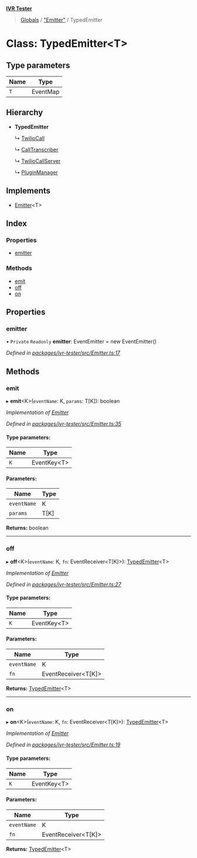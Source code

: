 **[IVR Tester](../README.md)**

> [Globals](../README.md) / ["Emitter"](../modules/_emitter_.md) / TypedEmitter

# Class: TypedEmitter\<T>

## Type parameters

Name | Type |
------ | ------ |
`T` | EventMap |

## Hierarchy

* **TypedEmitter**

  ↳ [TwilioCall](_call_twiliocall_.twiliocall.md)

  ↳ [CallTranscriber](_call_transcription_calltranscriber_.calltranscriber.md)

  ↳ [TwilioCallServer](_testing_twiliocallserver_.twiliocallserver.md)

  ↳ [PluginManager](_plugins_pluginmanager_.pluginmanager.md)

## Implements

* [Emitter](../interfaces/_emitter_.emitter.md)\<T>

## Index

### Properties

* [emitter](_emitter_.typedemitter.md#emitter)

### Methods

* [emit](_emitter_.typedemitter.md#emit)
* [off](_emitter_.typedemitter.md#off)
* [on](_emitter_.typedemitter.md#on)

## Properties

### emitter

• `Private` `Readonly` **emitter**: EventEmitter = new EventEmitter()

*Defined in [packages/ivr-tester/src/Emitter.ts:17](https://github.com/SketchingDev/ivr-tester/blob/cff7065/packages/ivr-tester/src/Emitter.ts#L17)*

## Methods

### emit

▸ **emit**\<K>(`eventName`: K, `params`: T[K]): boolean

*Implementation of [Emitter](../interfaces/_emitter_.emitter.md)*

*Defined in [packages/ivr-tester/src/Emitter.ts:35](https://github.com/SketchingDev/ivr-tester/blob/cff7065/packages/ivr-tester/src/Emitter.ts#L35)*

#### Type parameters:

Name | Type |
------ | ------ |
`K` | EventKey\<T> |

#### Parameters:

Name | Type |
------ | ------ |
`eventName` | K |
`params` | T[K] |

**Returns:** boolean

___

### off

▸ **off**\<K>(`eventName`: K, `fn`: EventReceiver\<T[K]>): [TypedEmitter](_emitter_.typedemitter.md)\<T>

*Implementation of [Emitter](../interfaces/_emitter_.emitter.md)*

*Defined in [packages/ivr-tester/src/Emitter.ts:27](https://github.com/SketchingDev/ivr-tester/blob/cff7065/packages/ivr-tester/src/Emitter.ts#L27)*

#### Type parameters:

Name | Type |
------ | ------ |
`K` | EventKey\<T> |

#### Parameters:

Name | Type |
------ | ------ |
`eventName` | K |
`fn` | EventReceiver\<T[K]> |

**Returns:** [TypedEmitter](_emitter_.typedemitter.md)\<T>

___

### on

▸ **on**\<K>(`eventName`: K, `fn`: EventReceiver\<T[K]>): [TypedEmitter](_emitter_.typedemitter.md)\<T>

*Implementation of [Emitter](../interfaces/_emitter_.emitter.md)*

*Defined in [packages/ivr-tester/src/Emitter.ts:19](https://github.com/SketchingDev/ivr-tester/blob/cff7065/packages/ivr-tester/src/Emitter.ts#L19)*

#### Type parameters:

Name | Type |
------ | ------ |
`K` | EventKey\<T> |

#### Parameters:

Name | Type |
------ | ------ |
`eventName` | K |
`fn` | EventReceiver\<T[K]> |

**Returns:** [TypedEmitter](_emitter_.typedemitter.md)\<T>
